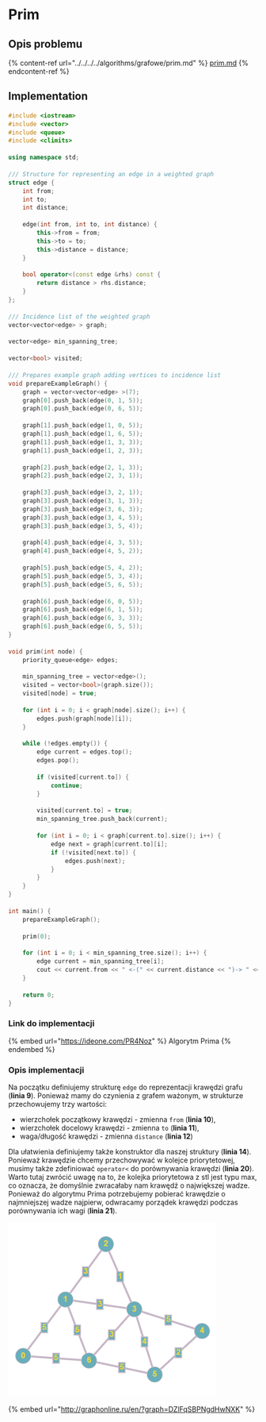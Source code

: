 # Prim

## Opis problemu

{% content-ref url="../../../../algorithms/grafowe/prim.md" %}
[prim.md](../../../../algorithms/grafowe/prim.md)
{% endcontent-ref %}

## Implementation

```cpp
#include <iostream>
#include <vector>
#include <queue>
#include <climits>

using namespace std;

/// Structure for representing an edge in a weighted graph
struct edge {
    int from;
    int to;
    int distance;

    edge(int from, int to, int distance) {
        this->from = from;
        this->to = to;
        this->distance = distance;
    }

    bool operator<(const edge &rhs) const {
        return distance > rhs.distance;
    }
};

/// Incidence list of the weighted graph
vector<vector<edge> > graph;

vector<edge> min_spanning_tree;

vector<bool> visited;

/// Prepares example graph adding vertices to incidence list
void prepareExampleGraph() {
    graph = vector<vector<edge> >(7);
    graph[0].push_back(edge(0, 1, 5));
    graph[0].push_back(edge(0, 6, 5));

    graph[1].push_back(edge(1, 0, 5));
    graph[1].push_back(edge(1, 6, 5));
    graph[1].push_back(edge(1, 3, 3));
    graph[1].push_back(edge(1, 2, 3));

    graph[2].push_back(edge(2, 1, 3));
    graph[2].push_back(edge(2, 3, 1));

    graph[3].push_back(edge(3, 2, 1));
    graph[3].push_back(edge(3, 1, 3));
    graph[3].push_back(edge(3, 6, 3));
    graph[3].push_back(edge(3, 4, 5));
    graph[3].push_back(edge(3, 5, 4));

    graph[4].push_back(edge(4, 3, 5));
    graph[4].push_back(edge(4, 5, 2));

    graph[5].push_back(edge(5, 4, 2));
    graph[5].push_back(edge(5, 3, 4));
    graph[5].push_back(edge(5, 6, 5));

    graph[6].push_back(edge(6, 0, 5));
    graph[6].push_back(edge(6, 1, 5));
    graph[6].push_back(edge(6, 3, 3));
    graph[6].push_back(edge(6, 5, 5));
}

void prim(int node) {
    priority_queue<edge> edges;

    min_spanning_tree = vector<edge>();
    visited = vector<bool>(graph.size());
    visited[node] = true;

    for (int i = 0; i < graph[node].size(); i++) {
        edges.push(graph[node][i]);
    }

    while (!edges.empty()) {
        edge current = edges.top();
        edges.pop();

        if (visited[current.to]) {
            continue;
        }

        visited[current.to] = true;
        min_spanning_tree.push_back(current);

        for (int i = 0; i < graph[current.to].size(); i++) {
            edge next = graph[current.to][i];
            if (!visited[next.to]) {
                edges.push(next);
            }
        }
    }
}

int main() {
    prepareExampleGraph();

    prim(0);

    for (int i = 0; i < min_spanning_tree.size(); i++) {
        edge current = min_spanning_tree[i];
        cout << current.from << " <-(" << current.distance << ")-> " << current.to << endl;
    }

    return 0;
}
```

### Link do implementacji

{% embed url="https://ideone.com/PR4Noz" %}
Algorytm Prima
{% endembed %}

### Opis implementacji

Na początku definiujemy strukturę `edge` do reprezentacji krawędzi grafu (**linia 9**). Ponieważ mamy do czynienia z grafem ważonym, w strukturze przechowujemy trzy wartości: 

* wierzchołek początkowy krawędzi - zmienna `from` (**linia 10**),
* wierzchołek docelowy krawędzi - zmienna `to` (**linia 11**),
* waga/długość krawędzi - zmienna `distance` (**linia 12**)

Dla ułatwienia definiujemy także konstruktor dla naszej struktury (**linia 14**). Ponieważ krawędzie chcemy przechowywać w kolejce priorytetowej, musimy także zdefiniować `operator<` do porównywania krawędzi (**linia 20**). Warto tutaj zwrócić uwagę na to, że kolejka priorytetowa z stl jest typu max, co oznacza, że domyślnie zwracałaby nam krawędź o największej wadze. Ponieważ do algorytmu Prima potrzebujemy pobierać krawędzie o najmniejszej wadze najpierw, odwracamy porządek krawędzi podczas porównywania ich wagi (**linia 21**).

![Przykładowy graf wykorzystany w implementacji](../../../../.gitbook/assets/example_graph_weighted.png)

{% embed url="http://graphonline.ru/en/?graph=DZlFqSBPNgdHwNXK" %}
